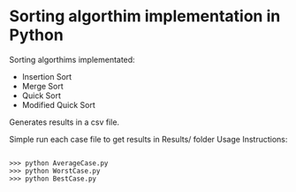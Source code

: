 # Sorting algorthim implementation in Python #

Sorting algorthims implementated:
* Insertion Sort
* Merge Sort
* Quick Sort
* Modified Quick Sort

Generates results in a csv file.

Simple run each case file to get results in Results/ folder
Usage Instructions:

```shell

>>> python AverageCase.py
>>> python WorstCase.py
>>> python BestCase.py

```
